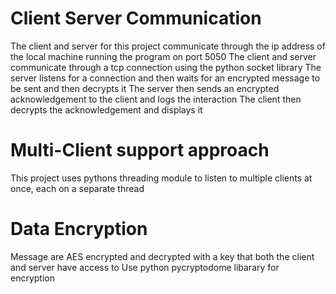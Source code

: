 # Client Server Communication
  The client and server for this project communicate through the ip address of the local machine running the program on port 5050
  The client and server communicate through a tcp connection using the python socket library 
  The server listens for a connection and then waits for an encrypted message to be sent and then decrypts it
  The server then sends an encrypted acknowledgement to the client and logs the interaction
  The client then decrypts the acknowledgement and displays it

# Multi-Client support approach
  This project uses pythons threading module to listen to multiple clients at once, each on a separate thread

# Data Encryption
  Message are AES encrypted and decrypted with a key that both the client and server have access to
  Use python pycryptodome libarary for encryption
